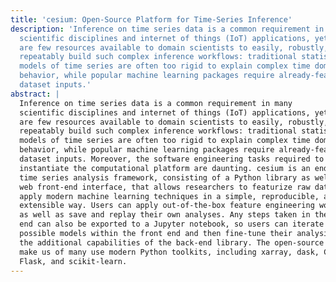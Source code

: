 ```yaml
---
title: 'cesium: Open-Source Platform for Time-Series Inference'
description: 'Inference on time series data is a common requirement in many
  scientific disciplines and internet of things (IoT) applications, yet there
  are few resources available to domain scientists to easily, robustly, and
  repeatably build such complex inference workflows: traditional statistical
  models of time series are often too rigid to explain complex time domain
  behavior, while popular machine learning packages require already-featurized
  dataset inputs.'
abstract: |
  Inference on time series data is a common requirement in many
  scientific disciplines and internet of things (IoT) applications, yet there
  are few resources available to domain scientists to easily, robustly, and
  repeatably build such complex inference workflows: traditional statistical
  models of time series are often too rigid to explain complex time domain
  behavior, while popular machine learning packages require already-featurized
  dataset inputs. Moreover, the software engineering tasks required to
  instantiate the computational platform are daunting. cesium is an end-to-end
  time series analysis framework, consisting of a Python library as well as a
  web front-end interface, that allows researchers to featurize raw data and
  apply modern machine learning techniques in a simple, reproducible, and
  extensible way. Users can apply out-of-the-box feature engineering workflows
  as well as save and replay their own analyses. Any steps taken in the front
  end can also be exported to a Jupyter notebook, so users can iterate between
  possible models within the front end and then fine-tune their analysis using
  the additional capabilities of the back-end library. The open-source packages
  make us of many use modern Python toolkits, including xarray, dask, Celery,
  Flask, and scikit-learn.
---
```

